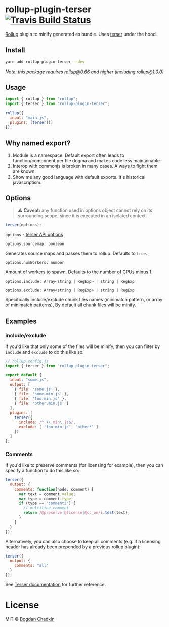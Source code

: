 # rollup-plugin-terser [![Travis Build Status][travis-img]][travis]

[travis-img]: https://travis-ci.org/TrySound/rollup-plugin-terser.svg
[travis]: https://travis-ci.org/TrySound/rollup-plugin-terser

[Rollup](https://github.com/rollup/rollup) plugin to minify generated es bundle. Uses [terser](https://github.com/fabiosantoscode/terser) under the hood.

## Install

```sh
yarn add rollup-plugin-terser --dev
```

*Note: this package requires rollup@0.66 and higher (including rollup@1.0.0)*

## Usage

```js
import { rollup } from "rollup";
import { terser } from "rollup-plugin-terser";

rollup({
  input: "main.js",
  plugins: [terser()]
});
```

## Why named export?

1. Module is a namespace. Default export often leads to function/component per file dogma and makes code less maintainable.
2. Interop with commonjs is broken in many cases. A ways to fight them are known. 
3. Show me any good language with default exports. It's historical javascriptism.


## Options

> ⚠️ **Caveat:** any function used in options object cannot rely on its surrounding scope, since it is executed in an isolated context.

```js
terser(options);
```

`options` - [terser API options](https://github.com/fabiosantoscode/terser#minify-options)

`options.sourcemap: boolean`

Generates source maps and passes them to rollup. Defaults to `true`.

`options.numWorkers: number`

Amount of workers to spawn. Defaults to the number of CPUs minus 1.


`options.include: Array<string | RegExp> | string | RegExp`

`options.exclude: Array<string | RegExp> | string | RegExp`

Specifically include/exclude chunk files names (minimatch pattern, or array of minimatch patterns), By default all chunk files will be minify.

## Examples

### include/exclude
If you'd like that only some of the files will be minify, then you can filter by `include` and `exclude` to do this like so:

```js
// rollup.config.js
import { terser } from "rollup-plugin-terser";

export default {
  input: "some.js",
  output: [
    { file: 'some.js' },
    { file: 'some.min.js' },
    { file: 'foo.min.js' },
    { file: 'other.min.js' }
  ],
  plugins: [
    terser({
      include: /^.+\.min\.js$/, 
      exclude: [ 'foo.min.js', 'other*' ]
    })
  ]
};
```

### Comments

If you'd like to preserve comments (for licensing for example), then you can specify a function to do this like so:

```js
terser({
  output: {
    comments: function(node, comment) {
      var text = comment.value;
      var type = comment.type;
      if (type == "comment2") {
        // multiline comment
        return /@preserve|@license|@cc_on/i.test(text);
      }
    }
  }
});
```

Alternatively, you can also choose to keep all comments (e.g. if a licensing header has already been prepended by a previous rollup plugin):

```js
terser({
  output: {
    comments: "all"
  }
});
```

See [Terser documentation](https://github.com/fabiosantoscode/terser#terser) for further reference.

# License

MIT © [Bogdan Chadkin](mailto:trysound@yandex.ru)
